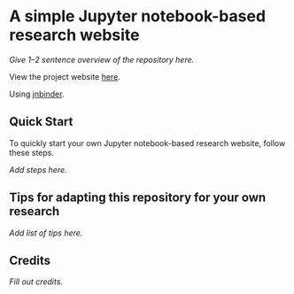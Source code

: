 # A simple Jupyter notebook-based research website

*Give 1–2 sentence overview of the repository here.*

View the project website [here](https://pcarbo.github.io/ipynb-demo).

Using [jnbinder](https://github.com/gaow/jnbinder).

## Quick Start

To quickly start your own Jupyter notebook-based research website, follow
these steps.

*Add steps here.*

## Tips for adapting this repository for your own research

*Add list of tips here.*

## Credits

*Fill out credits.*
